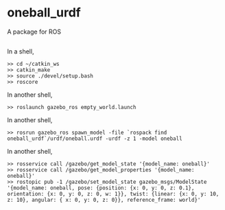 # oneball_urdf  
A package for ROS  

##
In a shell,
```
>> cd ~/catkin_ws
>> catkin_make
>> source ./devel/setup.bash
>> roscore
```
In another shell,
```
>> roslaunch gazebo_ros empty_world.launch
```
In another shell,
```
>> rosrun gazebo_ros spawn_model -file `rospack find oneball_urdf`/urdf/oneball.urdf -urdf -z 1 -model oneball
```
In another shell,
```
>> rosservice call /gazebo/get_model_state '{model_name: oneball}'
>> rosservice call /gazebo/get_model_properties '{model_name: oneball}'
>> rostopic pub -1 /gazebo/set_model_state gazebo_msgs/ModelState '{model_name: oneball, pose: {position: {x: 0, y: 0, z: 0.1}, orientation: {x: 0, y: 0, z: 0, w: 1}}, twist: {linear: {x: 0, y: 10, z: 10}, angular: { x: 0, y: 0, z: 0}}, reference_frame: world}'
```
